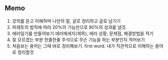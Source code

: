 ## Memo
1. 강의를 듣고 이해하며 나만의 말, 글로 정리하고 글로 남기기  
2. 파레토의 법칙에 따라 20%의 기능만으로 80%의 성과를 낼것.  
3. 에러일기를 만들어보기 에러메세지(제목), 에러 상황, 문제점, 해결방법을 적기  
4. 잘 모르겠는 부분 한줄한줄 주석으로 무슨 기능을 하는 부분인지 적어보기  
5. 처음보는 용어는 그때 바로 정리해보기. first word. 내가 직관적으로 이해하는 용어로 정리할것  
  